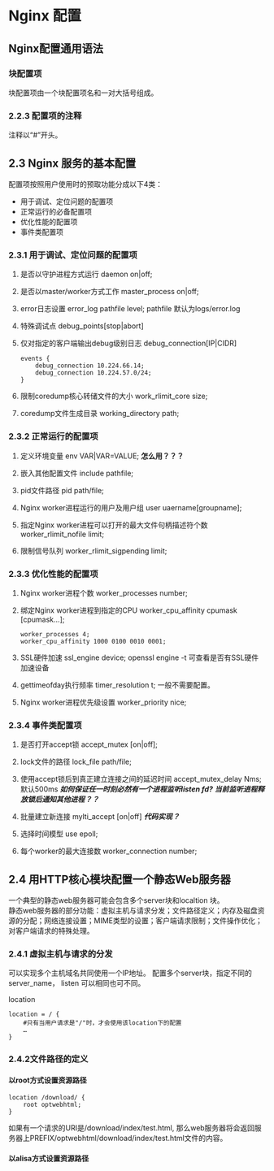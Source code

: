 # Nginx 配置

## Nginx配置通用语法

### 块配置项
块配置项由一个块配置项名和一对大括号组成。

### 2.2.3 配置项的注释
注释以“#”开头。

## 2.3 Nginx 服务的基本配置
配置项按照用户使用时的预取功能分成以下4类：
* 用于调试、定位问题的配置项
* 正常运行的必备配置项
* 优化性能的配置项
* 事件类配置项

### 2.3.1 用于调试、定位问题的配置项
1. 是否以守护进程方式运行
    daemon on|off;
2. 是否以master/worker方式工作
    master_process on|off;
3. error日志设置
   error_log pathfile level;
   pathfile 默认为logs/error.log
4. 特殊调试点
    debug_points[stop|abort]

5. 仅对指定的客户端输出debug级别日志
    debug_connection[IP|CIDR]
    ```
    events {
        debug_connection 10.224.66.14;
        debug_connection 10.224.57.0/24;
    }
    ```
6. 限制coredump核心转储文件的大小
   work_rlimit_core size;
7. coredump文件生成目录
    working_directory path;

### 2.3.2 正常运行的配置项
1. 定义环境变量
   env VAR|VAR=VALUE;
    __怎么用？？？__

2. 嵌入其他配置文件
   include pathfile;

3. pid文件路径
    pid path/file;

4. Nginx worker进程运行的用户及用户组
    user uaername[groupname];

5. 指定Nginx worker进程可以打开的最大文件句柄描述符个数
    worker_rlimit_nofile limit;

6. 限制信号队列
    worker_rlimit_sigpending  limit;

### 2.3.3 优化性能的配置项
1. Nginx worker进程个数
    worker_processes number;

2. 绑定Nginx worker进程到指定的CPU
    worker_cpu_affinity cpumask [cpumask...];
    ```
    worker_processes 4;
    worker_cpu_affinity 1000 0100 0010 0001;
    ```
3. SSL硬件加速
    ssl_engine device;
    openssl engine -t 可查看是否有SSL硬件加速设备

4. gettimeofday执行频率
    timer_resolution t;
    一般不需要配置。

5. Nginx worker进程优先级设置
    worker_priority nice;

### 2.3.4 事件类配置项
1. 是否打开accept锁
    accept_mutex [on|off];

2. lock文件的路径
    lock_file path/file;

3. 使用accept锁后到真正建立连接之间的延迟时间
    accept_mutex_delay Nms;
    默认500ms
    ***如何保证任一时刻必然有一个进程监听listen fd? 当前监听进程释放锁后通知其他进程？？***
4. 批量建立新连接
    mylti_accept [on|off]
    ***代码实现？***

5. 选择时间模型
    use epoll;

6. 每个worker的最大连接数
    worker_connection number;

## 2.4 用HTTP核心模块配置一个静态Web服务器
一个典型的静态web服务器可能会包含多个server块和localtion 块。  
静态web服务器的部分功能：虚拟主机与请求分发；文件路径定义；内存及磁盘资源的分配；网络连接设置；MIME类型的设置；客户端请求限制；文件操作优化；对客户端请求的特殊处理。

### 2.4.1 虚拟主机与请求的分发
可以实现多个主机域名共同使用一个IP地址。
配置多个server块，指定不同的server_name， listen 可以相同也可不同。

location
```
location = / {
    #只有当用户请求是"/"时，才会使用该location下的配置
    …
}
```

### 2.4.2文件路径的定义
#### 以root方式设置资源路径
```
location /download/ {
    root optwebhtml;
}
```
如果有一个请求的URI是/download/index/test.html, 那么web服务器将会返回服务器上PREFIX/optwebhtml/download/index/test.html文件的内容。

#### 以alisa方式设置资源路径
